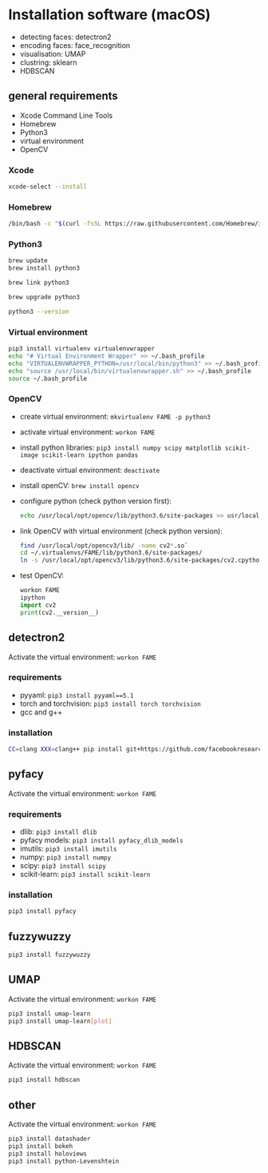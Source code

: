 # Installation software (macOS)

* detecting faces: detectron2
* encoding faces: face_recognition
* visualisation: UMAP
* clustring: sklearn
* HDBSCAN

## general requirements

* Xcode Command Line Tools
* Homebrew
* Python3
* virtual environment
* OpenCV

### Xcode

```bash
xcode-select --install
```

### Homebrew

```bash
/bin/bash -c "$(curl -fsSL https://raw.githubusercontent.com/Homebrew/install/HEAD/install.sh)"
```

### Python3

```bash
brew update
brew install python3

brew link python3

brew upgrade python3

python3 --version
```

### Virtual environment

```bash
pip3 install virtualenv virtualenvwrapper
echo "# Virtual Environment Wrapper" >> ~/.bash_profile
echo "VIRTUALENVWRAPPER_PYTHON=/usr/local/bin/python3" >> ~/.bash_profile
echo "source /usr/local/bin/virtualenvwrapper.sh" >> ~/.bash_profile
source ~/.bash_profile
```

### OpenCV

* create virtual environment: `mkvirtualenv FAME -p python3`
* activate virtual environment: `workon FAME`
* install python libraries: `pip3 install numpy scipy matplotlib scikit-image scikit-learn ipython pandas`
* deactivate virtual environment: `deactivate`
* install openCV: `brew install opencv`
* configure python (check python version first):
  
  ```bash
  echo /usr/local/opt/opencv/lib/python3.6/site-packages >> usr/local/lib/python3.6/site-packages/opencv3.pth
  ```

* link OpenCV with virtual environment (check python version):
  
  ```bash
  find /usr/local/opt/opencv3/lib/ -name cv2*.so`
  cd ~/.virtualenvs/FAME/lib/python3.6/site-packages/
  ln -s /usr/local/opt/opencv3/lib/python3.6/site-packages/cv2.cpython-36m-darwin.so cv2.so
  ```

* test OpenCV:
  
  ```python
  workon FAME
  ipython
  import cv2
  print(cv2.__version__)
  ```

## detectron2

Activate the virtual environment: `workon FAME`

### requirements

* pyyaml: `pip3 install pyyaml==5.1`
* torch and torchvision: `pip3 install torch torchvision`
* gcc and g++

### installation

```bash
CC=clang XXX=clang++ pip install git+https://github.com/facebookresearch/detectron2.git
```

## pyfacy

Activate the virtual environment: `workon FAME`

### requirements

* dlib: `pip3 install dlib`
* pyfacy models: `pip3 install pyfacy_dlib_models`
* imutils: `pip3 install imutils`
* numpy: `pip3 install numpy`
* scipy: `pip3 install scipy`
* scikit-learn: `pip3 install scikit-learn`

### installation

```bash
pip3 install pyfacy
```

## fuzzywuzzy

```bash
pip3 install fuzzywuzzy
```

## UMAP

Activate the virtual environment: `workon FAME`

```bash
pip3 install umap-learn
pip3 install umap-learn[plot]
```

## HDBSCAN

Activate the virtual environment: `workon FAME`

```bash
pip3 install hdbscan
```

## other

Activate the virtual environment: `workon FAME`

```bash
pip3 install datashader
pip3 install bokeh
pip3 install holoviews
pip3 install python-Levenshtein
```
